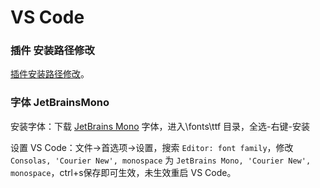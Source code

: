 # VS Code



### 插件 安装路径修改

[插件安装路径修改](https://www.zhihu.com/question/57671963)。





### 字体 JetBrainsMono

安装字体：下载 [JetBrains Mono](https://www.jetbrains.com/lp/mono/#support-languages)  字体，进入\fonts\ttf 目录，全选-右键-安装

设置 VS Code：文件->首选项->设置，搜索 `Editor: font family`，修改 `Consolas, 'Courier New', monospace`  为 `JetBrains Mono, 'Courier New', monospace`，ctrl+s保存即可生效，未生效重启 VS Code。